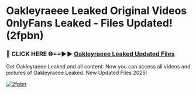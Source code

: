 # Oakleyraeee Leaked Original Videos 0nlyFans Leaked - Files Updated! (2fpbn)

<h3>🔴 CLICK HERE 🌐==►► <a href="https://tinyurl.com/ehrbuxhb" rel="nofollow">Oakleyraeee Leaked Updated Files</a></h3>

Get Oakleyraeee Leaked and all content. Now you can access all videos and pictures of Oakleyraeee Leaked. New Updated Files 2025!

[![2fpbn](https://i.imgur.com/lVYEuWS.gif)](https://tinyurl.com/ehrbuxhb)
